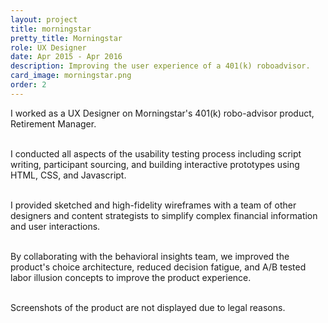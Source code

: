 ```yaml
---
layout: project
title: morningstar
pretty_title: Morningstar
role: UX Designer
date: Apr 2015 - Apr 2016 
description: Improving the user experience of a 401(k) roboadvisor. 
card_image: morningstar.png
order: 2
---
```


I worked as a UX Designer on Morningstar's 401(k) robo-advisor product, Retirement Manager.<br><br>

I conducted all aspects of the usability testing process including script writing, participant sourcing, and building interactive prototypes using HTML, CSS, and Javascript.<br><br>

I provided sketched and high-fidelity wireframes with a team of other designers and content strategists to simplify complex financial information and user interactions.<br><br>

By collaborating with the behavioral insights team, we improved the product's choice architecture, reduced decision fatigue, and A/B tested labor illusion concepts to improve the product experience.<br><br>

Screenshots of the product are not displayed due to legal reasons.
